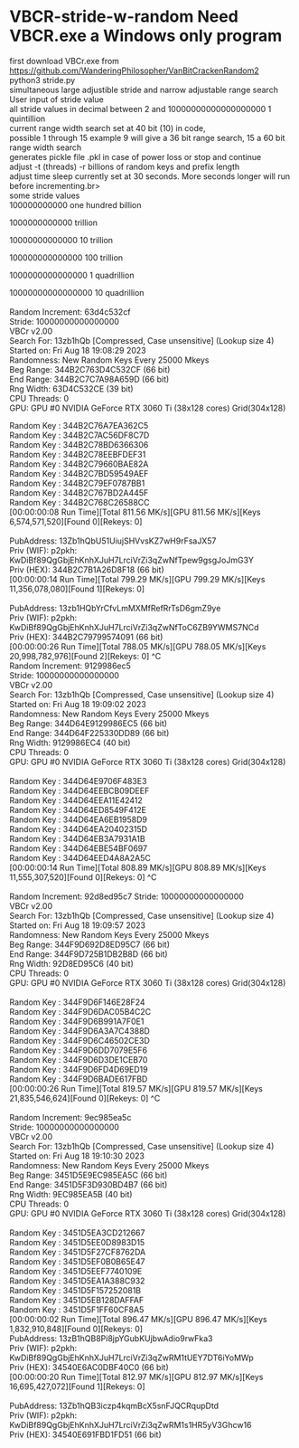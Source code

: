 # VBCR-stride-w-random Need VBCR.exe a Windows only program<br>
first download VBCr.exe from https://github.com/WanderingPhilosopher/VanBitCrackenRandom2 <br>
python3 stride.py <br>
simultaneous large adjustible stride and narrow adjustable range search<br>
User input of stride value<br>
all stride values in decimal between 2 and 10000000000000000000 1 quintillion<br>
current range width search  set at 40 bit (10) in code,<br> possible 1 through 15 example 9 will give a 36 bit range search, 15 a 60 bit range width search<br>
generates pickle file .pkl in case of power loss or stop and continue<br>
adjust -t (threads) -r billions of random keys  and prefix length<br>
adjust time sleep currently set at 30 seconds. More seconds longer will run before incrementing.br>
<br>
some stride values<br>
100000000000 one hundred billion<br>

1000000000000 trillion<br>

10000000000000 10 trillion<br>

100000000000000 100 trillion<br>

1000000000000000 1 quadrillion<br>

10000000000000000 10 quadrillion<br>
<br>
Random Increment: 63d4c532cf<br>
Stride: 10000000000000000<br>
VBCr v2.00<br>
 Search For: 13zb1hQb [Compressed, Case unsensitive] (Lookup size 4)<br>
 Started on: Fri Aug 18 19:08:29 2023<br>
 Randomness: New Random Keys Every 25000 Mkeys<br>
  Beg Range: 344B2C763D4C532CF (66 bit)<br>
  End Range: 344B2C7C7A98A659D (66 bit)<br>
  Rng Width: 63D4C532CE (39 bit)<br>
CPU Threads: 0<br>
GPU: GPU #0 NVIDIA GeForce RTX 3060 Ti (38x128 cores) Grid(304x128)<br>

Random Key :  344B2C76A7EA362C5<br>
Random Key :  344B2C7AC56DF8C7D<br>
Random Key :  344B2C78BD6366306<br>
Random Key :  344B2C78EEBFDEF31<br>
Random Key :  344B2C79660BAE82A<br>
Random Key :  344B2C7BD59549AEF<br>
Random Key :  344B2C79EF0787BB1<br>
Random Key :  344B2C767BD2A445F<br>
Random Key :  344B2C768C26588CC<br>
 [00:00:00:08 Run Time][Total 811.56 MK/s][GPU 811.56 MK/s][Keys 6,574,571,520][Found 0][Rekeys: 0]<br>
<br>
PubAddress: 13Zb1hQbU51UiujSHVvsKZ7wH9rFsaJX57<br>
Priv (WIF): p2pkh: KwDiBf89QgGbjEhKnhXJuH7LrciVrZi3qZwNfTpew9gsgJoJmG3Y<br>
Priv (HEX): 344B2C7B1A26D8F18 (66 bit)<br>
 [00:00:00:14 Run Time][Total 799.29 MK/s][GPU 799.29 MK/s][Keys 11,356,078,080][Found 1][Rekeys: 0]<br>
<br>
PubAddress: 13zb1HQbYrCfvLmMXMfRefRrTsD6gmZ9ye<br>
Priv (WIF): p2pkh: KwDiBf89QgGbjEhKnhXJuH7LrciVrZi3qZwNfToC6ZB9YWMS7NCd<br>
Priv (HEX): 344B2C79799574091 (66 bit)<br>
 [00:00:00:26 Run Time][Total 788.05 MK/s][GPU 788.05 MK/s][Keys 20,998,782,976][Found 2][Rekeys: 0]  ^C<br>
 Random Increment: 9129986ec5<br>
Stride: 10000000000000000<br>
VBCr v2.00<br>
 Search For: 13zb1hQb [Compressed, Case unsensitive] (Lookup size 4)<br>
 Started on: Fri Aug 18 19:09:02 2023<br>
 Randomness: New Random Keys Every 25000 Mkeys<br>
  Beg Range: 344D64E9129986EC5 (66 bit)<br>
  End Range: 344D64F225330DD89 (66 bit)<br>
  Rng Width: 9129986EC4 (40 bit)<br>
CPU Threads: 0<br>
GPU: GPU #0 NVIDIA GeForce RTX 3060 Ti (38x128 cores) Grid(304x128)<br>
<br>
Random Key :  344D64E9706F483E3<br>
Random Key :  344D64EEBCB09DEEF<br>
Random Key :  344D64EEA11E42412<br>
Random Key :  344D64ED8549F412E<br>
Random Key :  344D64EA6EB1958D9<br>
Random Key :  344D64EA20402315D<br>
Random Key :  344D64EB3A7931A1B<br>
Random Key :  344D64EBE54BF0697<br>
Random Key :  344D64EED4A8A2A5C<br>
 [00:00:00:14 Run Time][Total 808.89 MK/s][GPU 808.89 MK/s][Keys 11,555,307,520][Found 0][Rekeys: 0]  ^C<br>
 <br>
 Random Increment: 92d8ed95c7
Stride: 10000000000000000<br>
VBCr v2.00<br>
 Search For: 13zb1hQb [Compressed, Case unsensitive] (Lookup size 4)<br>
 Started on: Fri Aug 18 19:09:57 2023<br>
 Randomness: New Random Keys Every 25000 Mkeys<br>
  Beg Range: 344F9D692D8ED95C7 (66 bit)<br>
  End Range: 344F9D725B1DB2B8D (66 bit)<br>
  Rng Width: 92D8ED95C6 (40 bit)<br>
CPU Threads: 0<br>
GPU: GPU #0 NVIDIA GeForce RTX 3060 Ti (38x128 cores) Grid(304x128)<br>
<br>
Random Key :  344F9D6F146E28F24<br>
Random Key :  344F9D6DAC05B4C2C<br>
Random Key :  344F9D6B991A7F0E1<br>
Random Key :  344F9D6A3A7C4388D<br>
Random Key :  344F9D6C46502CE3D<br>
Random Key :  344F9D6DD7079E5F6<br>
Random Key :  344F9D6D3DE1CEB70<br>
Random Key :  344F9D6FD4D69ED19<br>
Random Key :  344F9D6BADE617FBD<br>
 [00:00:00:26 Run Time][Total 819.57 MK/s][GPU 819.57 MK/s][Keys 21,835,546,624][Found 0][Rekeys: 0]  ^C<br>
 <br>
 Random Increment: 9ec985ea5c<br>
Stride: 10000000000000000<br>
VBCr v2.00<br>
 Search For: 13zb1hQb [Compressed, Case unsensitive] (Lookup size 4)<br>
 Started on: Fri Aug 18 19:10:30 2023<br>
 Randomness: New Random Keys Every 25000 Mkeys<br>
  Beg Range: 3451D5E9EC985EA5C (66 bit)<br>
  End Range: 3451D5F3D930BD4B7 (66 bit)<br>
  Rng Width: 9EC985EA5B (40 bit)<br>
CPU Threads: 0<br>
GPU: GPU #0 NVIDIA GeForce RTX 3060 Ti (38x128 cores) Grid(304x128)<br>
<br>
Random Key :  3451D5EA3CD212667<br>
Random Key :  3451D5EE0D8983D15<br>
Random Key :  3451D5F27CF8762DA<br>
Random Key :  3451D5EF0B0B65E47<br>
Random Key :  3451D5EEF7740109E<br>
Random Key :  3451D5EA1A388C932<br>
Random Key :  3451D5F157252081B<br>
Random Key :  3451D5EB128DAFFAF<br>
Random Key :  3451D5F1FF60CF8A5<br>
 [00:00:00:02 Run Time][Total 896.47 MK/s][GPU 896.47 MK/s][Keys 1,832,910,848][Found 0][Rekeys: 0]<br>
 PubAddress: 13zB1hQB8Pi8jpYGubKUjbwAdio9rwFka3<br>
Priv (WIF): p2pkh: KwDiBf89QgGbjEhKnhXJuH7LrciVrZi3qZwRM1tUEY7DT6iYoMWp<br>
Priv (HEX): 34540E6AC0DBF40C0 (66 bit)<br>
 [00:00:00:20 Run Time][Total 812.97 MK/s][GPU 812.97 MK/s][Keys 16,695,427,072][Found 1][Rekeys: 0]<br>
<br>
PubAddress: 13Zb1hQB3iczp4kqmBcX5snFJQCRqupDtd<br>
Priv (WIF): p2pkh: KwDiBf89QgGbjEhKnhXJuH7LrciVrZi3qZwRM1s1HR5yV3Ghcw16<br>
Priv (HEX): 34540E691FBD1FD51 (66 bit)<br>
